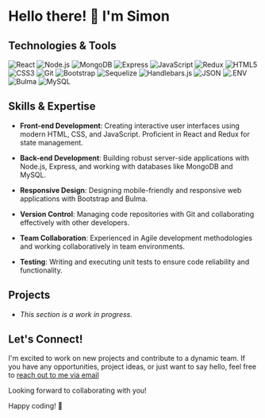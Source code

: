 # Hello there! 👋 I'm Simon

## Technologies & Tools

![React](https://img.shields.io/badge/React-61DAFB?logo=react&logoColor=000&style=for-the-badge)
![Node.js](https://img.shields.io/badge/Node.js-393?logo=nodedotjs&logoColor=fff&style=for-the-badge)
![MongoDB](https://img.shields.io/badge/MongoDB-47A248?logo=mongodb&logoColor=fff&style=for-the-badge)
![Express](https://img.shields.io/badge/Express-000?logo=express&logoColor=fff&style=for-the-badge)
![JavaScript](https://img.shields.io/badge/JavaScript-F7DF1E?logo=javascript&logoColor=000&style=for-the-badge)
![Redux](https://img.shields.io/badge/Redux-764ABC?logo=redux&logoColor=fff&style=for-the-badge)
![HTML5](https://img.shields.io/badge/HTML5-E34F26?logo=html5&logoColor=fff&style=for-the-badge)
![CSS3](https://img.shields.io/badge/CSS3-1572B6?logo=css3&logoColor=fff&style=for-the-badge)
![Git](https://img.shields.io/badge/Git-F05032?logo=git&logoColor=fff&style=for-the-badge)
![Bootstrap](https://img.shields.io/badge/Bootstrap-7952B3?logo=bootstrap&logoColor=fff&style=for-the-badge)
![Sequelize](https://img.shields.io/badge/Sequelize-52B0E7?logo=sequelize&logoColor=fff&style=for-the-badge)
![Handlebars.js](https://img.shields.io/badge/Handlebars.js-000?logo=handlebarsdotjs&logoColor=fff&style=for-the-badge)
![JSON](https://img.shields.io/badge/JSON-000?logo=json&logoColor=fff&style=for-the-badge)
![.ENV](https://img.shields.io/badge/.ENV-ECD53F?logo=dotenv&logoColor=000&style=for-the-badge)
![Bulma](https://img.shields.io/badge/Bulma-00D1B2?logo=bulma&logoColor=fff&style=for-the-badge)
![MySQL](https://img.shields.io/badge/MySQL-4479A1?logo=mysql&logoColor=fff&style=for-the-badge)

## Skills & Expertise

- **Front-end Development**: Creating interactive user interfaces using modern HTML, CSS, and JavaScript. Proficient in React and Redux for state management.

- **Back-end Development**: Building robust server-side applications with Node.js, Express, and working with databases like MongoDB and MySQL.

- **Responsive Design**: Designing mobile-friendly and responsive web applications with Bootstrap and Bulma.

- **Version Control**: Managing code repositories with Git and collaborating effectively with other developers.

- **Team Collaboration**: Experienced in Agile development methodologies and working collaboratively in team environments.

- **Testing**: Writing and executing unit tests to ensure code reliability and functionality.

## Projects

- *This section is a work in progress.* 

## Let's Connect!

I'm excited to work on new projects and contribute to a dynamic team. If you have any opportunities, project ideas, or just want to say hello, feel free to [reach out to me via email](mailto:simonpereira15@hotmail.com)

Looking forward to collaborating with you!

Happy coding! 🚀
